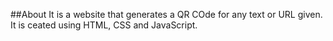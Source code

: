 ##About
It is a website that generates a QR COde for any text or URL given. It is ceated using HTML, CSS and JavaScript.